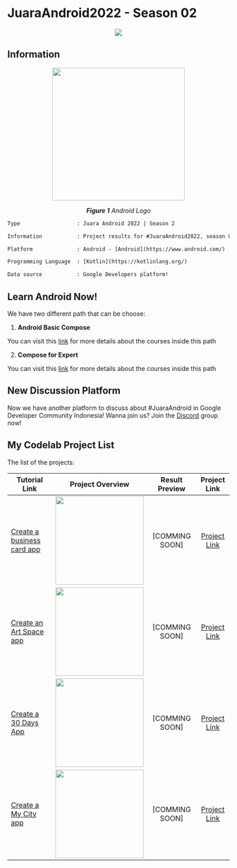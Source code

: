 # JuaraAndroid2022 - Season 02

<p align="center">
  <img src="https://media-exp1.licdn.com/dms/image/C5622AQGxTzpq9OdcFw/feedshare-shrink_480/0/1665038985847?e=1668038400&v=beta&t=Sdu8O91dubFzyFLjkYPyu6zKjtk8XZ14wZmosPVj3mY"/>
</p>

## Information
<p align="center">
  <img src="https://img.tek.id/img/content/2019/08/23/19621/google-resmi-umumkan-nama-android-terbaru-3BlX51XEX7.jpg" width="300"/>
</p>
<p align="center"><i><b>Figure 1</b> Android Logo</i></p>

```diff
Type                  : Juara Android 2022 | Season 2

Information           : Project results for #JuaraAndroid2022, season 02 based on the Google Developers Codelabs

Platform              : Android - [Android](https://www.android.com/)

Programming Language  : [Kotlin](https://kotlinlang.org/)

Data source           : Google Developers platform!
```

## Learn Android Now!
We have two different path that can be choose:
1. <b>Android Basic Compose</b>

You can visit this [link](https://developer.android.com/courses/android-basics-compose/course) for more details about the courses inside this path

2. <b>Compose for Expert</b>

You can visit this [link](https://developer.android.com/courses/jetpack-compose/course) for more details about the courses inside this path

## New Discussion Platform

Now we have another platform to discuss about #JuaraAndroid in Google Developer Community Indonesia! Wanna join us? Join the [Discord](https://discord.com/invite/zM6V4REz) group now!

## My Codelab Project List
The list of the projects:

| Tutorial Link      | Project Overview  | Result Preview  | Project Link | 
| -------------      | :-: | :-: | :-: | 
| [Create a business card app](https://developer.android.com/codelabs/basic-android-kotlin-compose-business-card)  | <img src="https://developer.android.com/static/codelabs/basic-android-kotlin-compose-business-card/img/60ecde9fdd69536f.png" width="200"/> | [COMMING SOON] |[Project Link](https://github.com/patriciafiona/JuaraAndroid2022/tree/main/02.%20JuaraAndroid%202022%20-%20Compose%20Camp/Codelabs/Android%20Basic%20Compose/Build%20a%20basic%20layout/BusinessCard) |
| [Create an Art Space app](https://developer.android.com/codelabs/basic-android-kotlin-compose-art-space)  | <img src="https://developer.android.com/static/codelabs/basic-android-kotlin-compose-art-space/img/6c9686e5029f55c9.gif" width="200"/> | [COMMING SOON] | [Project Link](https://github.com/patriciafiona/JuaraAndroid2022/tree/main/02.%20JuaraAndroid%202022%20-%20Compose%20Camp/Codelabs/Android%20Basic%20Compose/UI%20and%20State/ArtSpace) |
| [Create a 30 Days App](https://developer.android.com/codelabs/basic-android-kotlin-compose-30-days)  | <img src="https://developer.android.com/static/codelabs/basic-android-kotlin-compose-30-days/img/7f375e7bc8a4aa50.png" width="200"/> | [COMMING SOON] | [Project Link](https://github.com/patriciafiona/JuaraAndroid2022/tree/main/02.%20JuaraAndroid%202022%20-%20Compose%20Camp/Codelabs/Android%20Basic%20Compose/Add%20theming%20and%20animation/A_30_days) |
| [Create a My City app](https://developer.android.com/codelabs/basic-android-kotlin-compose-my-city)  | <img src="https://developer.android.com/static/codelabs/basic-android-kotlin-compose-practice-sports-app/img/6e9e7d79549b1048.png" width="200"/> | [COMMING SOON] | [Project Link](https://github.com/patriciafiona/JuaraAndroid2022/tree/main/02.%20JuaraAndroid%202022%20-%20Compose%20Camp/Codelabs/Android%20Basic%20Compose/Adaptive%20Layout/My%20City) |
